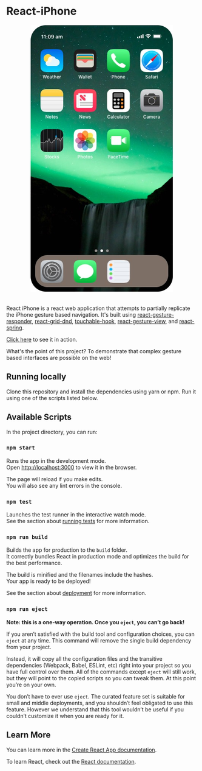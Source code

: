 # React-iPhone

<div align="center">
  <a href="http://react-gesture-responder.netlify.com">
    <img
    max-width="600px"
    alt="Julienne screenshot showing a list of recipes on the left, and a recipe on the right."
     src="https://raw.githubusercontent.com/bmcmahen/react-iphone/master/screenshot.jpg">
  </a>
</div>
<br />

React iPhone is a react web application that attempts to partially replicate the iPhone gesture based navigation. It's built using [react-gesture-responder](https://github.com/bmcmahen/react-gesture-responder), [react-grid-dnd](https://github.com/bmcmahen/react-grid-dnd), [touchable-hook](https://github.com/bmcmahen/touchable-hook), [react-gesture-view](https://github.com/bmcmahen/react-gesture-view), and [react-spring](https://www.react-spring.io/).

[Click here](https://react-gesture-responder.netlify.com/) to see it in action.

What's the point of this project? To demonstrate that complex gesture based interfaces are possible on the web!

## Running locally

Clone this repository and install the dependencies using yarn or npm. Run it using one of the scripts listed below.

## Available Scripts

In the project directory, you can run:

### `npm start`

Runs the app in the development mode.<br>
Open [http://localhost:3000](http://localhost:3000) to view it in the browser.

The page will reload if you make edits.<br>
You will also see any lint errors in the console.

### `npm test`

Launches the test runner in the interactive watch mode.<br>
See the section about [running tests](https://facebook.github.io/create-react-app/docs/running-tests) for more information.

### `npm run build`

Builds the app for production to the `build` folder.<br>
It correctly bundles React in production mode and optimizes the build for the best performance.

The build is minified and the filenames include the hashes.<br>
Your app is ready to be deployed!

See the section about [deployment](https://facebook.github.io/create-react-app/docs/deployment) for more information.

### `npm run eject`

**Note: this is a one-way operation. Once you `eject`, you can’t go back!**

If you aren’t satisfied with the build tool and configuration choices, you can `eject` at any time. This command will remove the single build dependency from your project.

Instead, it will copy all the configuration files and the transitive dependencies (Webpack, Babel, ESLint, etc) right into your project so you have full control over them. All of the commands except `eject` will still work, but they will point to the copied scripts so you can tweak them. At this point you’re on your own.

You don’t have to ever use `eject`. The curated feature set is suitable for small and middle deployments, and you shouldn’t feel obligated to use this feature. However we understand that this tool wouldn’t be useful if you couldn’t customize it when you are ready for it.

## Learn More

You can learn more in the [Create React App documentation](https://facebook.github.io/create-react-app/docs/getting-started).

To learn React, check out the [React documentation](https://reactjs.org/).
